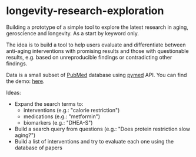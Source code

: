 # longevity-research-exploration
Building a prototype of a simple tool to explore the latest research in aging, geroscience and longevity. As a start by keyword only.

The idea is to build a tool to help users evaluate and differentiate between anti-aging interventions with promising results and those with questionable results, e.g. based on unreproducible findings or contradicting other findings.

Data is a small subset of [PubMed](https://pubmed.ncbi.nlm.nih.gov/) database using [pymed](https://pypi.org/project/pymed/) API. You can find the demo: [here](https://observablehq.com/@markolalovic/exploring-research-papers-about-longevity).


Ideas:

* Expand the search terms to:
    * interventions (e.g.: "calorie restriction")
    * medications (e.g.: "metformin")
    * biomarkers (e.g.: "DHEA-S")
* Build a search query from questions (e.g.: "Does protein restriction slow aging?")
* Build a list of interventions and try to evaluate each one using the database of papers
